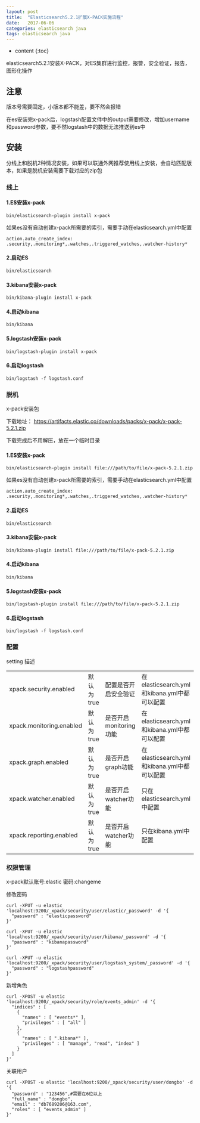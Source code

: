```yaml
---
layout: post
title:  "Elasticsearch5.2.1扩展X-PACK实施流程"
date:   2017-06-06
categories: elasticsearch java
tags: elasticsearch java
---
```


* content
{:toc}

elasticsearch5.2.1安装X-PACK，对ES集群进行监控，报警，安全验证，报告，图形化操作






## 注意

版本号需要固定，小版本都不能差，要不然会报错

在es安装完x-pack后，logstash配置文件中的output需要修改，增加username和password参数，要不然logstash中的数据无法推送到es中


## 安装

分线上和脱机2种情况安装，如果可以联通外网推荐使用线上安装，会自动匹配版本，如果是脱机安装需要下载对应的zip包

### 线上

#### 1.ES安装x-pack

	bin/elasticsearch-plugin install x-pack

如果es没有自动创建x-pack所需要的索引，需要手动在elasticsearch.yml中配置

	action.auto_create_index: .security,.monitoring*,.watches,.triggered_watches,.watcher-history*

#### 2.启动ES

	bin/elasticsearch

#### 3.kibana安装x-pack

	bin/kibana-plugin install x-pack

#### 4.启动kibana

	bin/kibana

#### 5.logstash安装x-pack

	bin/logstash-plugin install x-pack

#### 6.启动logstash

	bin/logstash -f logstash.conf
 

### 脱机

x-pack安装包

下载地址： https://artifacts.elastic.co/downloads/packs/x-pack/x-pack-5.2.1.zip

下载完成后不用解压，放在一个临时目录

#### 1.ES安装x-pack

	bin/elasticsearch-plugin install file:///path/to/file/x-pack-5.2.1.zip

如果es没有自动创建x-pack所需要的索引，需要手动在elasticsearch.yml中配置

	action.auto_create_index: .security,.monitoring*,.watches,.triggered_watches,.watcher-history*

#### 2.启动ES

	bin/elasticsearch

#### 3.kibana安装x-pack

	bin/kibana-plugin install file:///path/to/file/x-pack-5.2.1.zip

#### 4.启动kibana

	bin/kibana

#### 5.logstash安装x-pack

	bin/logstash-plugin install file:///path/to/file/x-pack-5.2.1.zip

#### 6.启动logstash

	bin/logstash -f logstash.conf


### 配置

setting	描述

<table>
    <tr>
        <td>xpack.security.enabled</td>
        <td>默认为true</td>
        <td>配置是否开启安全验证</td>
        <td>在elasticsearch.yml和kibana.yml中都可以配置</td>
    </tr>
     <tr>
        <td>xpack.monitoring.enabled</td>
        <td>默认为true</td>
        <td>是否开启monitoring功能</td>
        <td>在elasticsearch.yml和kibana.yml中都可以配置</td>
    </tr>
     <tr>
        <td>xpack.graph.enabled</td>
        <td>默认为true</td>
        <td>是否开启graph功能</td>
        <td>在elasticsearch.yml和kibana.yml中都可以配置</td>
    </tr>
     <tr>
        <td>xpack.watcher.enabled</td>
        <td>默认为true</td>
        <td>是否开启watcher功能</td>
        <td>只在elasticsearch.yml中配置</td>
    </tr>
     <tr>
        <td>xpack.reporting.enabled</td>
        <td>默认为true</td>
        <td>是否开启watcher功能</td>
        <td>只在kibana.yml中配置</td>
    </tr>
</table>



### 权限管理

x-pack默认账号:elastic 密码:changeme



修改密码

	curl -XPUT -u elastic 'localhost:9200/_xpack/security/user/elastic/_password' -d '{
	  "password" : "elasticpassword"
	}'
	 
	curl -XPUT -u elastic 'localhost:9200/_xpack/security/user/kibana/_password' -d '{
	  "password" : "kibanapassword"
	}'
	 
	curl -XPUT -u elastic 'localhost:9200/_xpack/security/user/logstash_system/_password' -d '{
	  "password" : "logstashpassword"
	}'


新增角色

	curl -XPOST -u elastic 'localhost:9200/_xpack/security/role/events_admin' -d '{
	  "indices" : [
	    {
	      "names" : [ "events*" ],
	      "privileges" : [ "all" ]
	    },
	    {
	      "names" : [ ".kibana*" ],
	      "privileges" : [ "manage", "read", "index" ]
	    }
	  ]
	}'
 

关联用户

	curl -XPOST -u elastic 'localhost:9200/_xpack/security/user/dongbo' -d '{
	  "password" : "123456",#需要在6位以上
	  "full_name" : "dongbo",
	  "email" : "db7689206@163.com",
	  "roles" : [ "events_admin" ]
	}'
